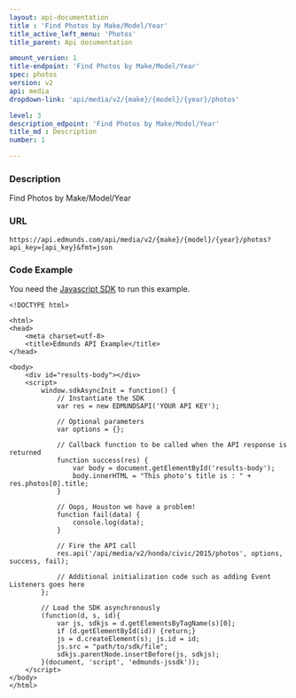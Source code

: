 ```yaml
---
layout: api-documentation
title : 'Find Photos by Make/Model/Year'
title_active_left_menu: 'Photos'
title_parent: Api documentation

amount_version: 1
title-endpoint: 'Find Photos by Make/Model/Year'
spec: photos
version: v2
api: media
dropdown-link: 'api/media/v2/{make}/{model}/{year}/photos'

level: 3
description_edpoint: 'Find Photos by Make/Model/Year'
title_md : Description
number: 1

---
```



### Description

Find Photos by Make/Model/Year

### URL

    https://api.edmunds.com/api/media/v2/{make}/{model}/{year}/photos?api_key={api_key}&fmt=json

### Code Example

You need the [Javascript SDK](https://github.com/EdmundsAPI/edmunds-javascript-sdk) to run this example.

    <!DOCTYPE html>

    <html>
    <head>
        <meta charset=utf-8>
        <title>Edmunds API Example</title>
    </head>

    <body>
        <div id="results-body"></div>
        <script>
            window.sdkAsyncInit = function() {
                // Instantiate the SDK
                var res = new EDMUNDSAPI('YOUR API KEY');

                // Optional parameters
                var options = {};

                // Callback function to be called when the API response is returned
                function success(res) {
                    var body = document.getElementById('results-body');
                    body.innerHTML = "This photo's title is : " + res.photos[0].title;
                }

                // Oops, Houston we have a problem!
                function fail(data) {
                    console.log(data);
                }

                // Fire the API call
                res.api('/api/media/v2/honda/civic/2015/photos', options, success, fail);

                // Additional initialization code such as adding Event Listeners goes here
            };

            // Load the SDK asynchronously
            (function(d, s, id){
                var js, sdkjs = d.getElementsByTagName(s)[0];
                if (d.getElementById(id)) {return;}
                js = d.createElement(s); js.id = id;
                js.src = "path/to/sdk/file";
                sdkjs.parentNode.insertBefore(js, sdkjs);
            }(document, 'script', 'edmunds-jssdk'));
        </script>
    </body>
    </html>
